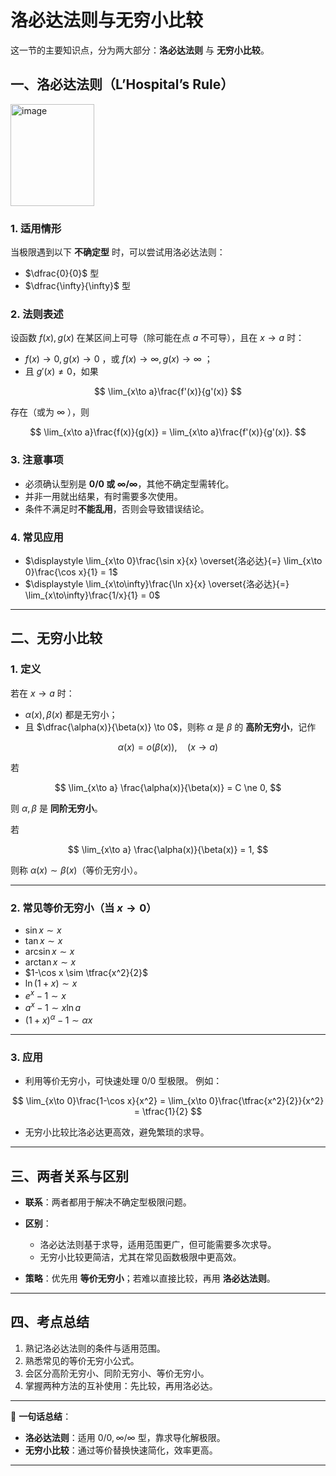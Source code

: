 # 洛必达法则与无穷小比较
这一节的主要知识点，分为两大部分：**洛必达法则** 与 **无穷小比较**。 


## 一、洛必达法则（L’Hospital’s Rule）
<img width="134" height="163" alt="image" src="https://github.com/user-attachments/assets/b6678b36-f78b-4512-a78a-b6e61a93fc5b" />

### 1. 适用情形

当极限遇到以下 **不确定型** 时，可以尝试用洛必达法则：

* $\dfrac{0}{0}$ 型
* $\dfrac{\infty}{\infty}$ 型

### 2. 法则表述

设函数 $f(x), g(x)$ 在某区间上可导（除可能在点 $a$ 不可导），且在 $x\to a$ 时：

* $f(x)\to 0, g(x)\to 0$ ，或 $f(x)\to\infty, g(x)\to\infty$ ；
* 且 $g'(x)\ne 0$，如果

$$
\lim_{x\to a}\frac{f'(x)}{g'(x)}
$$

  存在（或为 $\infty$ ），则

$$
\lim_{x\to a}\frac{f(x)}{g(x)} = \lim_{x\to a}\frac{f'(x)}{g'(x)}.
$$

### 3. 注意事项

* 必须确认型别是 **0/0 或 ∞/∞**，其他不确定型需转化。
* 并非一用就出结果，有时需要多次使用。
* 条件不满足时**不能乱用**，否则会导致错误结论。

### 4. 常见应用

* $\displaystyle \lim_{x\to 0}\frac{\sin x}{x} \overset{洛必达}{=} \lim_{x\to 0}\frac{\cos x}{1} = 1$
* $\displaystyle \lim_{x\to\infty}\frac{\ln x}{x} \overset{洛必达}{=} \lim_{x\to\infty}\frac{1/x}{1} = 0$

---

## 二、无穷小比较

### 1. 定义

若在 $x\to a$ 时：

* $\alpha(x), \beta(x)$ 都是无穷小；
* 且 $\dfrac{\alpha(x)}{\beta(x)} \to 0$，则称 $\alpha$ 是 $\beta$ 的 **高阶无穷小**，记作

$$
\alpha(x) = o(\beta(x)), \quad (x\to a)
$$

若

$$
\lim_{x\to a} \frac{\alpha(x)}{\beta(x)} = C \ne 0,
$$

则 $\alpha, \beta$ 是 **同阶无穷小**。

若

$$
\lim_{x\to a} \frac{\alpha(x)}{\beta(x)} = 1,
$$

则称 $\alpha(x)\sim \beta(x)$（等价无穷小）。

---

### 2. 常见等价无穷小（当 $x\to 0$）

* $\sin x \sim x$
* $\tan x \sim x$
* $\arcsin x \sim x$
* $\arctan x \sim x$
* $1-\cos x \sim \tfrac{x^2}{2}$
* $\ln(1+x) \sim x$
* $e^x-1 \sim x$
* $a^x-1 \sim x\ln a$
* $(1+x)^\alpha - 1 \sim \alpha x$

---

### 3. 应用

* 利用等价无穷小，可快速处理 $0/0$ 型极限。
  例如：

$$
\lim_{x\to 0}\frac{1-\cos x}{x^2} = \lim_{x\to 0}\frac{\tfrac{x^2}{2}}{x^2} = \tfrac{1}{2}
$$
* 无穷小比较比洛必达更高效，避免繁琐的求导。

---

## 三、两者关系与区别

* **联系**：两者都用于解决不确定型极限问题。
* **区别**：

  * 洛必达法则基于求导，适用范围更广，但可能需要多次求导。
  * 无穷小比较更简洁，尤其在常见函数极限中更高效。
* **策略**：优先用 **等价无穷小**；若难以直接比较，再用 **洛必达法则**。

---

## 四、考点总结

1. 熟记洛必达法则的条件与适用范围。
2. 熟悉常见的等价无穷小公式。
3. 会区分高阶无穷小、同阶无穷小、等价无穷小。
4. 掌握两种方法的互补使用：先比较，再用洛必达。

---

📌 **一句话总结**：

* **洛必达法则**：适用 $0/0, ∞/∞$ 型，靠求导化解极限。
* **无穷小比较**：通过等价替换快速简化，效率更高。

---


